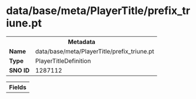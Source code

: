 <h1>data/base/meta/PlayerTitle/prefix_triune.pt</h1><table><tr><th colspan="100%">Metadata</th></tr><tr><td><b>Name</b></td><td>data/base/meta/PlayerTitle/prefix_triune.pt</td></tr><tr><td><b>Type</b></td><td>PlayerTitleDefinition</td></tr><tr><td><b>SNO ID</b></td><td>1287112</td></tr></table>

<table><tr><th colspan="100%">Fields</th></tr></table>

